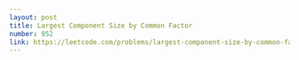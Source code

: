 ```yaml
---
layout: post
title: Largest Component Size by Common Factor
number: 952
link: https://leetcode.com/problems/largest-component-size-by-common-factor
---
```

